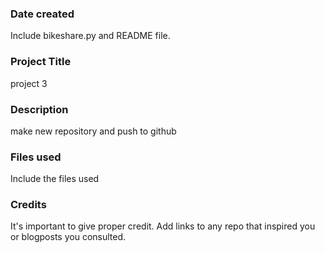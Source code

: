### Date created
Include bikeshare.py and README file.

### Project Title
project 3

### Description
make new repository and push to github

### Files used
Include the files used

### Credits
It's important to give proper credit. Add links to any repo that inspired you or blogposts you consulted.

